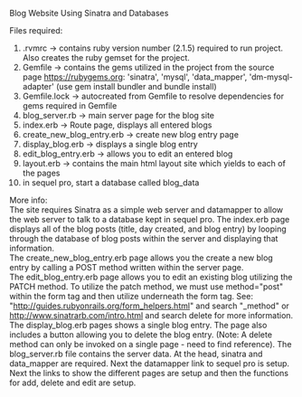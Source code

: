 Blog Website Using Sinatra and Databases

Files required:
1) .rvmrc -> contains ruby version number (2.1.5) required to run project.  Also creates the ruby gemset for the project.
2) Gemfile -> contains the gems utilized in the project from the source page https://rubygems.org: 'sinatra', 'mysql', 'data_mapper', 'dm-mysql-adapter' (use gem install bundler and bundle install)
3) Gemfile.lock -> autocreated from Gemfile to resolve dependencies for gems required in Gemfile
4) blog_server.rb -> main server page for the blog site
5) index.erb -> Route page, displays all entered blogs
6) create_new_blog_entry.erb -> create new blog entry page
7) display_blog.erb -> displays a single blog entry
8) edit_blog_entry.erb -> allows you to edit an entered blog
9) layout.erb -> contains the main html layout site which yields to each of the pages
10) in sequel pro, start a database called blog_data

More info:  
The site requires Sinatra as a simple web server and datamapper to allow the web server to talk to a database kept in sequel pro. 
The index.erb page displays all of the blog posts (title, day created, and blog entry) by looping through the database of blog posts within the server and displaying that information.  
The create_new_blog_entry.erb page allows you the create a new blog entry by calling a POST method written within the server page.  
The edit_blog_entry.erb page allows you to edit an existing blog utilizing the PATCH method. To utilize the patch method, we must use method="post" within the form tag and then utilize <input name="_method" value="patch" type="hidden"> underneath the form tag.  See: "http://guides.rubyonrails.org/form_helpers.html" and search "_method"  or http://www.sinatrarb.com/intro.html and search delete for more information.
The display_blog.erb pages shows a single blog entry.  The page also includes a button allowing you to delete the blog entry.  (Note: A delete method can only be invoked on a single page - need to find reference).
The blog_server.rb file contains the server data.  At the head, sinatra and data_mapper are required. Next the datamapper link to sequel pro is setup.  Next the links to show the different pages are setup and then the functions for add, delete and edit are setup.

